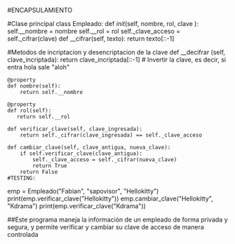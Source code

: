 #ENCAPSULAMIENTO

#Clase principal
class Empleado:
    def _init_(self, nombre, rol, clave ):
        self.__nombre = nombre
        self.__rol = rol
        self._clave_acceso = self._cifrar(clave)
    def __cifrar(self, texto):
        return texto[::-1]
    
#Metodos de incriptacion y desencriptacion de la clave 
    def __decifrar (self, clave_incriptada):
        return clave_incriptada[::-1] # Invertir la clave, es decir, si entra hola sale "aloh"
    
    @property
    def nombre(self):
        return self.__nombre
    
    @property
    def rol(self):     
       return self.__rol                                                          

    def verificar_clave(self, clave_ingresada):
        return self._cifrar(clave_ingresada) == self._clave_acceso
    
    def cambiar_clave(self, clave_antigua, nueva_clave):
        if self.verificar_clave(clave_antigua):
            self._clave_acceso = self._cifrar(nueva_clave)
            return True
        return False
    #TESTING:

emp = Empleado("Fabian", "sapovisor", "Hellokitty")
print(emp.verificar_clave("Hellokitty"))
emp.cambiar_clave("Hellokitty", "Kdrama")
print(emp.verificar_clave("Kdrama"))

##Este programa maneja la información de un empleado de forma privada y segura, y permite verificar y cambiar su clave de acceso de manera controlada

